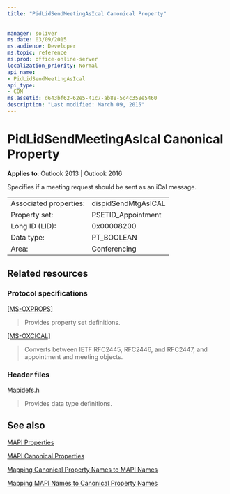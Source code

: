 ```yaml
---
title: "PidLidSendMeetingAsIcal Canonical Property"
 
 
manager: soliver
ms.date: 03/09/2015
ms.audience: Developer
ms.topic: reference
ms.prod: office-online-server
localization_priority: Normal
api_name:
- PidLidSendMeetingAsIcal
api_type:
- COM
ms.assetid: d643bf62-62e5-41c7-ab88-5c4c358e5460
description: "Last modified: March 09, 2015"
---
```


# PidLidSendMeetingAsIcal Canonical Property

  
  
**Applies to**: Outlook 2013 | Outlook 2016 
  
Specifies if a meeting request should be sent as an iCal message.
  
|||
|:-----|:-----|
|Associated properties:  <br/> |dispidSendMtgAsICAL  <br/> |
|Property set:  <br/> |PSETID_Appointment  <br/> |
|Long ID (LID):  <br/> |0x00008200  <br/> |
|Data type:  <br/> |PT_BOOLEAN  <br/> |
|Area:  <br/> |Conferencing  <br/> |
   
## Related resources

### Protocol specifications

[[MS-OXPROPS]](http://msdn.microsoft.com/library/f6ab1613-aefe-447d-a49c-18217230b148%28Office.15%29.aspx)
  
> Provides property set definitions.
    
[[MS-OXCICAL]](http://msdn.microsoft.com/library/a685a040-5b69-4c84-b084-795113fb4012%28Office.15%29.aspx)
  
> Converts between IETF RFC2445, RFC2446, and RFC2447, and appointment and meeting objects.
    
### Header files

Mapidefs.h
  
> Provides data type definitions.
    
## See also



[MAPI Properties](mapi-properties.md)
  
[MAPI Canonical Properties](mapi-canonical-properties.md)
  
[Mapping Canonical Property Names to MAPI Names](mapping-canonical-property-names-to-mapi-names.md)
  
[Mapping MAPI Names to Canonical Property Names](mapping-mapi-names-to-canonical-property-names.md)

